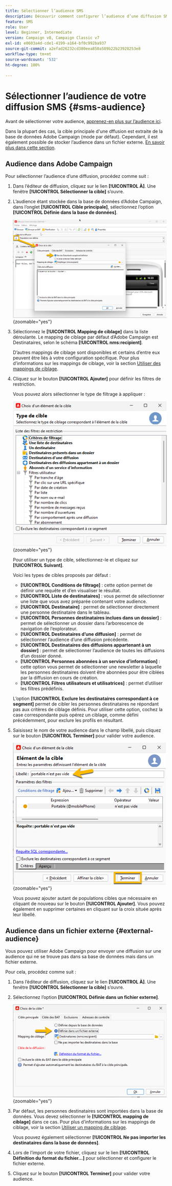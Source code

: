 ```yaml
---
title: Sélectionner l’audience SMS
description: Découvrir comment configurer l’audience d’une diffusion SMS
feature: SMS
role: User
level: Beginner, Intermediate
version: Campaign v8, Campaign Classic v7
exl-id: e0603a4d-cde1-4199-a164-bf0c992ba937
source-git-commit: a2efad26232cd380eea850a589b22b23928253e8
workflow-type: tm+mt
source-wordcount: '532'
ht-degree: 100%

---
```


# Sélectionner l’audience de votre diffusion SMS {#sms-audience}

Avant de sélectionner votre audience, [apprenez-en plus sur l’audience ici](../../audiences/gs-audiences.md).

Dans la plupart des cas, la cible principale d&#39;une dffusion est extraite de la base de données Adobe Campaign (mode par défaut). Cependant, il est également possible de stocker l’audience dans un fichier externe. [En savoir plus dans cette section](#external-audience).

## Audience dans Adobe Campaign

Pour sélectionner l’audience d’une diffusion, procédez comme suit :

1. Dans l’éditeur de diffusion, cliquez sur le lien **[!UICONTROL À]**. Une fenêtre **[!UICONTROL Sélectionner la cible]** s’ouvre.

1. L’audience étant stockée dans la base de données d’Adobe Campaign, dans l’onglet **[!UICONTROL Cible principale]**, sélectionnez l’option **[!UICONTROL Définie dans la base de données]**.

   ![](assets/audience_to.png){zoomable="yes"}

1. Sélectionnez le **[!UICONTROL Mapping de ciblage]** dans la liste déroulante. Le mapping de ciblage par défaut d’Adobe Campaign est Destinataires, selon le schéma **[!UICONTROL nms:recipient]**.

   D’autres mappings de ciblage sont disponibles et certains d’entre eux peuvent être liés à votre configuration spécifique. Pour plus d’informations sur les mappings de ciblage, voir la section [Utiliser des mappings de ciblage](../../audiences/target-mappings.md).

1. Cliquez sur le bouton **[!UICONTROL Ajouter]** pour définir les filtres de restriction.

   Vous pouvez alors sélectionner le type de filtrage à appliquer :

   ![](assets/audience_filters.png){zoomable="yes"}

   Pour utiliser un type de cible, sélectionnez-le et cliquez sur **[!UICONTROL Suivant]**.

   Voici les types de cibles proposés par défaut :

   * **[!UICONTROL Conditions de filtrage]** : cette option permet de définir une requête et d’en visualiser le résultat.
   * **[!UICONTROL Liste de destinataires]** : vous permet de sélectionner une liste que vous avez préparée contenant votre audience.
   * **[!UICONTROL Destinataire]** : permet de sélectionner directement une personne destinataire dans le tableau.
   * **[!UICONTROL Personnes destinataires inclues dans un dossier]** : permet de sélectionner un dossier dans l’arborescence de navigation de l’explorateur.
   * **[!UICONTROL Destinataires d’une diffusion]** : permet de sélectionner l’audience d’une diffusion précédente.
   * **[!UICONTROL Destinataires des diffusions appartenant à un dossier]** : permet de sélectionner l’audience de toutes les diffusions d’un dossier donné.
   * **[!UICONTROL Personnes abonnées à un service d’information]** : cette option vous permet de sélectionner une newsletter à laquelle les personnes destinataires doivent être abonnées pour être ciblées par la diffusion en cours de création.
   * **[!UICONTROL Filtres utilisateurs et utilisatrices]** : permet d’utiliser les filtres prédéfinis.

   L’option **[!UICONTROL Exclure les destinataires correspondant à ce segment]** permet de cibler les personnes destinataires ne répondant pas aux critères de ciblage définis. Pour utiliser cette option, cochez la case correspondante puis opérez un ciblage, comme défini précédemment, pour exclure les profils en résultant.

1. Saisissez le nom de votre audience dans le champ libellé, puis cliquez sur le bouton **[!UICONTROL Terminer]** pour valider votre audience.

   ![](assets/audience_finish.png){zoomable="yes"}

   Vous pouvez ajouter autant de populations cibles que nécessaire en cliquant de nouveau sur le bouton **[!UICONTROL Ajouter]**. Vous pouvez également en supprimer certaines en cliquant sur la croix située après leur libellé.

## Audience dans un fichier externe {#external-audience}

Vous pouvez utiliser Adobe Campaign pour envoyer une diffusion sur une audience qui ne se trouve pas dans sa base de données mais dans un fichier externe.

Pour cela, procédez comme suit :

1. Dans l’éditeur de diffusion, cliquez sur le lien **[!UICONTROL À]**. Une fenêtre **[!UICONTROL Sélectionner la cible]** s’ouvre.

1. Sélectionnez l’option **[!UICONTROL Définie dans un fichier externe]**.

   ![](assets/audience_externalfile.png){zoomable="yes"}

1. Par défaut, les personnes destinataires sont importées dans la base de données. Vous devez sélectionner le **[!UICONTROL mapping de ciblage]** dans ce cas. Pour plus d’informations sur les mappings de ciblage, voir la section [Utiliser un mapping de ciblage](../../audiences/target-mappings.md).

   Vous pouvez également sélectionner **[!UICONTROL Ne pas importer les destinataires dans la base de données]**.

1. Lors de l’import de votre fichier, cliquez sur le lien **[!UICONTROL Définition du format du fichier...]** pour sélectionner et configurer le fichier externe.

1. Cliquez sur le bouton **[!UICONTROL Terminer]** pour valider votre audience.
